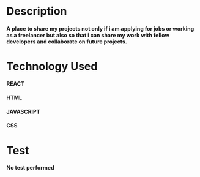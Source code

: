 
# Description
#### A place to share my projects not only if i am applying for jobs or working as a freelancer but also so that i can share my work with fellow developers and collaborate on future projects.

# Technology Used
#### REACT
#### HTML
#### JAVASCRIPT
#### CSS


# Test
#### No test performed
